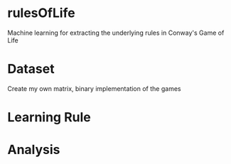 # rulesOfLife
Machine learning for extracting the underlying rules in Conway's Game of Life

# Dataset
Create my own matrix, binary implementation of the games
# Learning Rule

# Analysis
